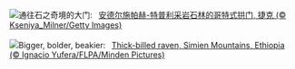 ![](https://www.bing.com/th?id=OHR.TepliceRocks_ZH-CN1785316311_UHD.jpg&w=1000)通往石之奇境的大门:&nbsp;&ensp;[安德尔施帕赫-特普利采岩石林的哥特式拱门, 捷克 (© Kseniya_Milner/Getty Images)](https://www.bing.com/th?id=OHR.TepliceRocks_ZH-CN1785316311_UHD.jpg)
<br><br/>
![](https://www.bing.com/th?id=OHR.AfricanRaven_EN-US4057369898_UHD.jpg&w=1000)Bigger, bolder, beakier:&nbsp;&ensp;[Thick-billed raven, Simien Mountains, Ethiopia (© Ignacio Yufera/FLPA/Minden Pictures)](https://www.bing.com/th?id=OHR.AfricanRaven_EN-US4057369898_UHD.jpg)
<br><br/>
